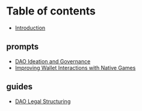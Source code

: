 # Table of contents

* [Introduction](README.md)

## prompts

* [DAO Ideation and Governance](prompts/dao-ideation-and-governance.md)
* [Improving Wallet Interactions with Native Games](prompts/improving-wallet-interactions-with-native-games.md)

## guides

* [DAO Legal Structuring](guides/dao-legal-structuring.md)
